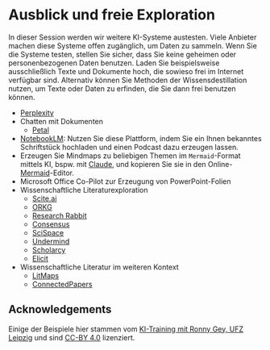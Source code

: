 # Ausblick und freie Exploration

In dieser Session werden wir weitere KI-Systeme austesten. Viele Anbieter machen diese Systeme offen zugänglich, um Daten zu sammeln. Wenn Sie die Systeme testen, stellen Sie sicher, dass Sie keine geheimen oder personenbezogenen Daten benutzen. Laden Sie beispielsweise ausschließlich Texte und Dokumente hoch, die sowieso frei im Internet verfügbar sind. Alternativ können Sie Methoden der Wissensdestillation nutzen, um Texte oder Daten zu erfinden, die Sie dann frei benutzen können.

* [Perplexity](https://www.perplexity.ai/)
* Chatten mit Dokumenten
  * [Petal](https://www.petal.org/)
* [NotebookLM](https://notebooklm.google.com/): Nutzen Sie diese Plattform, indem Sie ein Ihnen bekanntes Schriftstück hochladen und einen Podcast dazu erzeugen lassen.
* Erzeugen Sie Mindmaps zu beliebigen Themen im `Mermaid`-Format mittels KI, bspw. mit [Claude](https://claude.ai), und kopieren Sie sie in den Online-[Mermaid](https://mermaid.live/edit)-Editor.
* Microsoft Office Co-Pilot zur Erzeugung von PowerPoint-Folien
* Wissenschaftliche Literaturexploration
  * [Scite.ai](https://scite.ai/)
  * [ORKG](https://orkg.org/)
  * [Research Rabbit](https://www.researchrabbit.ai/)
  * [Consensus](https://consensus.app/)
  * [SciSpace](https://scispace.com/)
  * [Undermind](https://www.undermind.ai/)
  * [Scholarcy](https://www.scholarcy.com/)
  * [Elicit](https://elicit.com/)
* Wissenschaftliche Literatur im weiteren Kontext
  * [LitMaps](https://www.litmaps.com/)
  * [ConnectedPapers](https://www.connectedpapers.com/)

## Acknowledgements

Einige der Beispiele hier stammen vom [KI-Training mit Ronny Gey, UFZ Leipzig](https://github.com/ScaDS/ai_training_ufz_2025/blob/main/docs/session3/exercise.md) und sind [CC-BY 4.0](https://creativecommons.org/licenses/by/4.0/deed.en) lizenziert.
